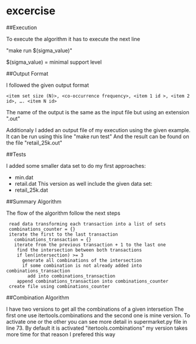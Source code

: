 # excercise

##Execution

To execute the algorithm it has to execute the next line

"make run $(sigma_value)"

$(sigma_value) = minimal support level


##Output Format

I followed the given output format
```
<item set size (N)>, <co-occurrence frequency>, <item 1 id >, <item 2 id>, …. <item N id>
```
The name of the output is the same as the input file but using an extension ".out"

Additionaly I added an output file of my execution using the given example.
It can be run using this line
"make run test"
And the result can be found on the file "retail_25k.out"


##Tests

I added some smaller data set to do my first approaches:
- min.dat
- retail.dat
This version as well include the given data set:
- retail_25k.dat


##Summary Algorithm

The flow of the algorithm follow the next steps
```
 read data transforming each transaction into a list of sets
 combinations_counter = {}
 iterate the first to the last transaction
   combinations_transaction = {}
   iterate from the previous transaction + 1 to the last one
    find the intersection between both transactions
    if len(intersection) >= 3
      generate all combinations of the intersection
      if some combination is not already added into combinations_transaction
        add into combinations_transaction
    append combinations_transaction into combinations_counter
 create file using combinations_counter
```

##Combination Algorithm

I have two versions to get all the combinations of a given intersetion
The first one use itertools.combinations and the second one is mine version.
To activate one or the other you can see more detail in supermarket.py file
in line 73.
By default it is activated "itertools.combinations" my version takes more time
for that reason I prefered this way
